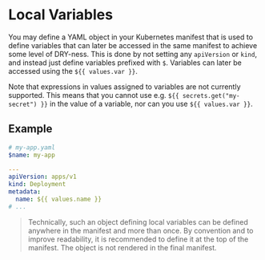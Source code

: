 # Local Variables

You may define a YAML object in your Kubernetes manifest that is used to define variables that can later be accessed
in the same manifest to achieve some level of DRY-ness. This is done by not setting any `apiVersion` or `kind`, and
instead just define variables prefixed with `$`. Variables can later be accessed using the `${{ values.var }}`.

Note that expressions in values assigned to variables are not currently supported. This means that you cannot use e.g.
`${{ secrets.get("my-secret") }}` in the value of a variable, nor can you use `${{ values.var }}`.

## Example

```yaml
# my-app.yaml
$name: my-app

---
apiVersion: apps/v1
kind: Deployment
metadata:
  name: ${{ values.name }}
# ...
```

> Technically, such an object defining local variables can be defined anywhere in the manifest and more than once.
> By convention and to improve readability, it is recommended to define it at the top of the manifest. The object is not
> rendered in the final manifest.
